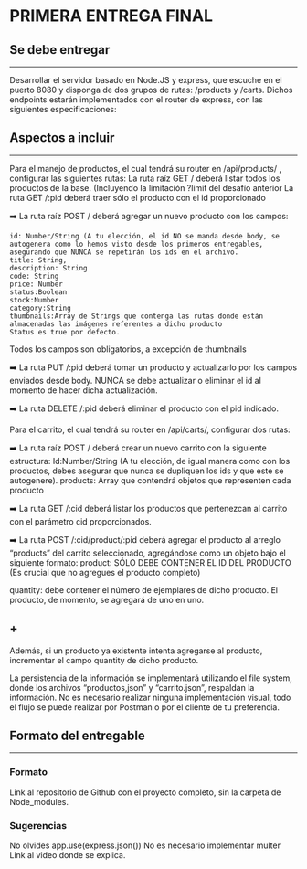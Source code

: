 # PRIMERA ENTREGA FINAL

## Se debe entregar

---

Desarrollar el servidor basado en Node.JS y express, que escuche en el puerto 8080 y disponga de dos grupos de rutas: /products y /carts. Dichos endpoints estarán implementados con el router de express, con las siguientes especificaciones:

## Aspectos a incluir

---

Para el manejo de productos, el cual tendrá su router en /api/products/ , configurar las siguientes rutas:
La ruta raíz GET / deberá listar todos los productos de la base. (Incluyendo la limitación ?limit del desafío anterior
La ruta GET /:pid deberá traer sólo el producto con el id proporcionado

➡️ La ruta raíz POST / deberá agregar un nuevo producto con los campos:

```
id: Number/String (A tu elección, el id NO se manda desde body, se autogenera como lo hemos visto desde los primeros entregables, asegurando que NUNCA se repetirán los ids en el archivo.
title: String,
description: String
code: String
price: Number
status:Boolean
stock:Number
category:String
thumbnails:Array de Strings que contenga las rutas donde están almacenadas las imágenes referentes a dicho producto
Status es true por defecto.
```

Todos los campos son obligatorios, a excepción de thumbnails

➡️ La ruta PUT /:pid deberá tomar un producto y actualizarlo por los campos enviados desde body. NUNCA se debe actualizar o eliminar el id al momento de hacer dicha actualización.

➡️ La ruta DELETE /:pid deberá eliminar el producto con el pid indicado.

Para el carrito, el cual tendrá su router en /api/carts/, configurar dos rutas:

➡️ La ruta raíz POST / deberá crear un nuevo carrito con la siguiente estructura:
Id:Number/String (A tu elección, de igual manera como con los productos, debes asegurar que nunca se dupliquen los ids y que este se autogenere).
products: Array que contendrá objetos que representen cada producto

➡️ La ruta GET /:cid deberá listar los productos que pertenezcan al carrito con el parámetro cid proporcionados.

➡️ La ruta POST /:cid/product/:pid deberá agregar el producto al arreglo “products” del carrito seleccionado, agregándose como un objeto bajo el siguiente formato:
product: SÓLO DEBE CONTENER EL ID DEL PRODUCTO (Es crucial que no agregues el producto completo)

quantity: debe contener el número de ejemplares de dicho producto. El producto, de momento, se agregará de uno en uno.

## +

Además, si un producto ya existente intenta agregarse al producto, incrementar el campo quantity de dicho producto.

La persistencia de la información se implementará utilizando el file system, donde los archivos “productos,json” y “carrito.json”, respaldan la información.
No es necesario realizar ninguna implementación visual, todo el flujo se puede realizar por Postman o por el cliente de tu preferencia.

## Formato del entregable

---

### Formato

Link al repositorio de Github con el proyecto completo, sin la carpeta de Node_modules.

### Sugerencias

No olvides app.use(express.json())
No es necesario implementar multer
Link al video donde se explica.
